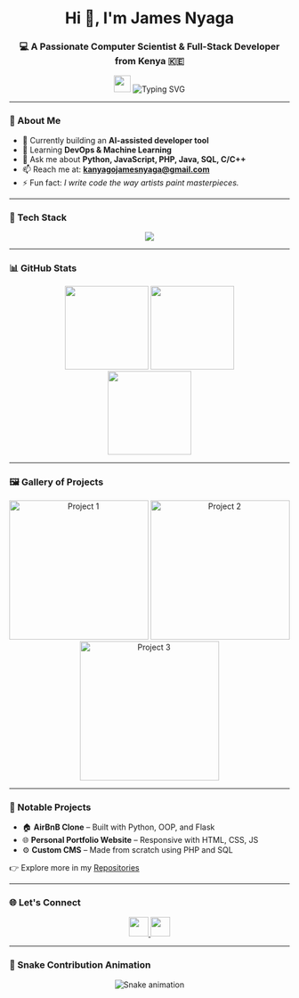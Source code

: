 <h1 align="center">Hi 👋, I'm James Nyaga</h1>
<h3 align="center">💻 A Passionate Computer Scientist & Full-Stack Developer from Kenya 🇰🇪</h3>

<p align="center">
  <img src="https://media.giphy.com/media/hvRJCLFzcasrR4ia7z/giphy.gif" width="30"/>
  <img src="https://readme-typing-svg.demolab.com?font=Fira+Code&size=22&pause=1000&center=true&vCenter=true&width=500&lines=Code.+Create.+Innovate.;Solving+Real+World+Problems;With+Clean+Elegant+Code" alt="Typing SVG" />
</p>

---

### 🚀 About Me

- 🔭 Currently building an **AI-assisted developer tool**  
- 🌱 Learning **DevOps & Machine Learning**  
- 💬 Ask me about **Python, JavaScript, PHP, Java, SQL, C/C++**  
- 📫 Reach me at: **kanyagojamesnyaga@gmail.com**  
- ⚡ Fun fact: _I write code the way artists paint masterpieces._

---

### 🧠 Tech Stack

<div align="center">
  <img src="https://skillicons.dev/icons?i=java,python,cpp,c,html,css,js,php,sql,react" />
</div>

---

### 📊 GitHub Stats

<div align="center">
  <img src="https://github-readme-stats.vercel.app/api?username=Hugs4-Bugs&show_icons=true&theme=dracula" height="150"/>
  <img src="https://github-readme-stats.vercel.app/api/top-langs?username=Hugs4-Bugs&layout=compact&theme=dracula" height="150"/>
</div>

<div align="center">
  <img src="https://github-readme-streak-stats.herokuapp.com?user=Hugs4-Bugs&theme=radical" height="150"/>
</div>

---

### 🖼️ Gallery of Projects

<p align="center">
  <img src="https://your-image-link.com/project1.jpg" width="250" alt="Project 1"/>
  <img src="https://your-image-link.com/project2.jpg" width="250" alt="Project 2"/>
  <img src="https://your-image-link.com/project3.jpg" width="250" alt="Project 3"/>
</p>

---

### 📂 Notable Projects

- 🏠 **AirBnB Clone** – Built with Python, OOP, and Flask
- 🌐 **Personal Portfolio Website** – Responsive with HTML, CSS, JS
- ⚙️ **Custom CMS** – Made from scratch using PHP and SQL

👉 Explore more in my [Repositories](https://github.com/Hugs4-Bugs?tab=repositories)

---

### 🌐 Let's Connect

<div align="center">
  <a href="mailto:kanyagojamesnyaga@gmail.com">
    <img src="https://img.shields.io/static/v1?message=Gmail&logo=gmail&label=&color=D14836&logoColor=white&style=for-the-badge" height="35"/>
  </a>
  <a href="https://www.linkedin.com/in/kanyago-james">
    <img src="https://img.shields.io/static/v1?message=LinkedIn&logo=linkedin&label=&color=0077B5&logoColor=white&style=for-the-badge" height="35"/>
  </a>
</div>

---


### 🐍 Snake Contribution Animation

<p align="center">
<img src="https://raw.githubusercontent.com/Hugs4-Bugs/Hugs4-Bugs/output/snake.svg" alt="Snake animation" />
</p>


